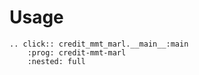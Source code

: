 # Usage

```{eval-rst}
.. click:: credit_mmt_marl.__main__:main
    :prog: credit-mmt-marl
    :nested: full
```
